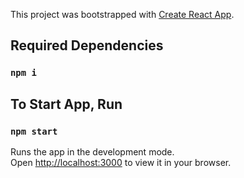 This project was bootstrapped with [Create React App](https://github.com/facebook/create-react-app).

## Required Dependencies
### `npm i`

## To Start App, Run
### `npm start`

Runs the app in the development mode.\
Open [http://localhost:3000](http://localhost:3000) to view it in your browser.
